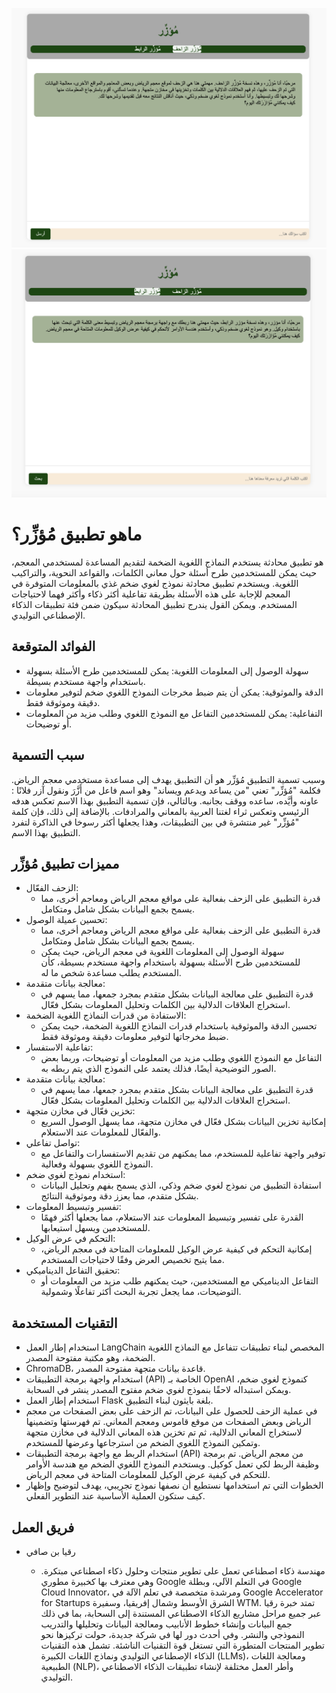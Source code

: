   ![Alt text](./static/images/2.png)
  ![Alt text](./static/images/1.png)
  <div class="about">
    <!-- Application description -->
    <h1>ماهو تطبيق مُؤزِّر؟</h1>
    <p>
    هو تطبيق محادثة يستخدم النماذج اللغوية الضخمة لتقديم المساعدة لمستخدمي المعجم، حيث يمكن للمستخدمين طرح أسئلة حول معاني الكلمات، والقواعد النحوية، والتراكيب اللغوية. ويستخدم تطبيق محادثة نموذج لغوي ضخم غذي بالمعلومات المتوفرة في المعجم للإجابة على هذه الأسئلة بطريقة تفاعلية أكثر ذكاء وأكثر فهما لاحتياجات المستخدم. ويمكن القول يندرج تطبيق المحادثة سيكون ضمن فئة تطبيقات الذكاء الإصطناعي التوليدي.
    </p>
    <!-- Expected benefits of the application -->
    <h2>الفوائد المتوقعة</h2>
    <ul>
      <li>سهولة الوصول إلى المعلومات اللغوية: يمكن للمستخدمين طرح الأسئلة بسهولة باستخدام واجهة مستخدم بسيطة.</li>
      <li>الدقة والموثوقية: يمكن أن يتم ضبط مخرجات النموذج اللغوي ضخم لتوفير معلومات دقيقة وموثوقة فقط.</li>
      <li>التفاعلية: يمكن للمستخدمين التفاعل مع النموذج اللغوي وطلب مزيد من المعلومات أو توضيحات.</li>
    </ul>
    <!-- Explanation of the application's name -->
    <h2>سبب التسمية</h2>
    <p>
      وسبب تسمية التطبيق مُؤزِّر هو أن التطبيق يهدف إلى مساعدة مستخدمي معجم الرياض. فكلمة "مُؤزِّر" تعني "من يساعد ويدعم ويساند" وهو اسم فاعل من أَزَّرَ ونقول آزر فلانًا : عاونه وأيَّده، ساعده ووقف بجانبه. وبالتالي، فإن تسمية التطبيق بهذا الاسم تعكس هدفه الرئيسي وتعكس ثراء لغتنا العربية بالمعاني والمرادفات. بالإضافة إلى ذلك، فإن كلمة "مُؤزِّر" غير منتشرة في بين التطبيقات، وهذا يجعلها أكثر رسوخا في الذاكرة لتفرد التطبيق بهذا الاسم.
    </p>
    <!-- Features of the application listed with explanations -->
    <h2>مميزات تطبيق مُؤزِّر</h2>
    <ul>
      <li>الزحف الفعّال:
        <ul>
            <li>قدرة التطبيق على الزحف بفعالية على مواقع معجم الرياض ومعاجم أخرى، مما يسمح بجمع البيانات بشكل شامل ومتكامل.</li>
        </ul>
    </li>
      <li>تحسين عميلة الوصول:
            <ul>
                <li>قدرة التطبيق على الزحف بفعالية على مواقع معجم الرياض ومعاجم أخرى، مما يسمح بجمع البيانات بشكل شامل ومتكامل.</li>
                <li>سهولة الوصول إلى المعلومات اللغوية في معجم الرياض، حيث يمكن للمستخدمين طرح الأسئلة بسهولة باستخدام واجهة مستخدم بسيطة، كأن المستخدم يطلب مساعدة شخص ما له.</li>
            </ul>
        </li>
        <li>معالجة بيانات متقدمة:
            <ul>
                <li>قدرة التطبيق على معالجة البيانات بشكل متقدم بمجرد جمعها، مما يسهم في استخراج العلاقات الدلالية بين الكلمات وتحليل المعلومات بشكل فعّال.</li>
            </ul>
        </li>
        <li>الاستفادة من قدرات النماذج اللغوية الضخمة:
            <ul>
                <li>تحسين الدقة والموثوقية باستخدام قدرات النماذج اللغوية الضخمة، حيث يمكن ضبط مخرجاتها لتوفير معلومات دقيقة وموثوقة فقط.</li>
            </ul>
        </li>
        <li>تفاعلية الاستفسار:
            <ul>
                <li>التفاعل مع النموذج اللغوي وطلب مزيد من المعلومات أو توضيحات، وربما بعض الصور التوضيحية أيضًا، فذلك يعتمد على النموذج الذي يتم ربطه به.</li>
            </ul>
        </li>      
        <li>معالجة بيانات متقدمة:
            <ul>
                <li>قدرة التطبيق على معالجة البيانات بشكل متقدم بمجرد جمعها، مما يسهم في استخراج العلاقات الدلالية بين الكلمات وتحليل المعلومات بشكل فعّال.</li>
            </ul>
        </li>
        <li>تخزين فعّال في مخازن متجهة:
            <ul>
                <li>إمكانية تخزين البيانات بشكل فعّال في مخازن متجهة، مما يسهل الوصول السريع والفعّال للمعلومات عند الاستعلام.</li>
            </ul>
        </li>
        <li>تواصل تفاعلي:
            <ul>
                <li>توفير واجهة تفاعلية للمستخدم، مما يمكنهم من تقديم الاستفسارات والتفاعل مع النموذج اللغوي بسهولة وفعالية.</li>
            </ul>
        </li>
        <li>استخدام نموذج لغوي ضخم:
            <ul>
                <li>استفادة التطبيق من نموذج لغوي ضخم وذكي، الذي يسمح بفهم وتحليل البيانات بشكل متقدم، مما يعزز دقة وموثوقية النتائج.</li>
            </ul>
        </li>
        <li>تفسير وتبسيط المعلومات:
            <ul>
                <li>القدرة على تفسير وتبسيط المعلومات عند الاستعلام، مما يجعلها أكثر فهمًا للمستخدمين ويسهل استيعابها.</li>
            </ul>
        </li>
        <li>التحكم في عرض الوكيل:
            <ul>
                <li>إمكانية التحكم في كيفية عرض الوكيل للمعلومات المتاحة في معجم الرياض، مما يتيح تخصيص العرض وفقًا لاحتياجات المستخدم.</li>
            </ul>
        </li>
        <li>تحقيق التفاعل الديناميكي:
            <ul>
                <li>التفاعل الديناميكي مع المستخدمين، حيث يمكنهم طلب مزيد من المعلومات أو التوضيحات، مما يجعل تجربة البحث أكثر تفاعلًا وشمولية.</li>
            </ul>
        </li>
    </ul>
    <!-- Technologies used in the application -->
    <h2>التقنيات المستخدمة</h2>
    <ul>
      <li>استخدام إطار العمل LangChain المخصص لبناء تطبيقات تتفاعل مع النماذج اللغوية الضخمة، وهو مكتبة مفتوحة المصدر.</li>
     <li>
        ChromaDB، قاعدة بيانات متجهة مفتوحة المصدر.
      </li>
      <li>استخدام واجهة برمجة التطبيقات (API) الخاصة بـ OpenAI كنموذج لغوي ضخم، ويمكن استبداله لاحقًا بنموذج لغوي ضخم مفتوح المصدر ينشر في السحابة.</li>
      <li>استخدام إطار العمل Flask بلغة بايثون لبناء التطبيق.</li>
      <li>في عملية الزحف للحصول على البيانات، تم الزحف على بعض الصفحات من معجم الرياض وبعض الصفحات من موقع قاموس ومعجم المعاني. تم فهرستها وتضمينها لاستخراج المعاني الدلالية، ثم تم تخزين هذه المعاني الدلالية  في مخازن متجهة وتمكين النموذج اللغوي الضخم من استرجاعها وعرضها للمستخدم.</li>
      <li>استخدام الربط مع واجهة برمجة التطبيقات (API) من معجم الرياض. تم برمجة وظيفة الربط لكي تعمل كوكيل. ويستخدم النموذج اللغوي الضخم مع هندسة الأوامر للتحكم في كيفية عرض الوكيل للمعلومات المتاحة في معجم الرياض.</li>
      <li>الخطوات التي تم استخدامها نستطيع أن نصفها نموذج تجريبي، يهدف لتوضيح وإظهار كيف ستكون العملية الأساسية عند التطوير الفعلي.</li>
   </ul>

  <h2>فريق العمل</h2>
  <ul>
    <li> رقيا بن صافي </li>
      <ul>
        <li>
         مهندسة ذكاء اصطناعي تعمل على تطوير منتجات وحلول ذكاء اصطناعي مبتكرة. وهي معترف بها كخبيرة مطوري Google في التعلم الآلي، وبطلة Google Cloud Innovator، ومرشدة متخصصة في تعلم الآلة في Google Accelerator for Startups الشرق الأوسط وشمال إفريقيا، وسفيرة WTM.
        تمتد خبرة رقيا عبر جميع مراحل مشاريع الذكاء الاصطناعي المستندة إلى السحابة، بما في ذلك جمع البيانات وإنشاء خطوط الأنابيب ومعالجة البيانات وتحليلها والتدريب النموذجي والنشر. وفي أحدث دور لها في شركة جديدة، حولت تركيزها نحو تطوير المنتجات المتطورة التي تستغل قوة التقنيات الناشئة. تشمل هذه التقنيات الذكاء الإصطناعي التوليدي ونماذج اللغات الكبيرة (LLMs)، ومعالجة اللغات الطبيعية (NLP)، وأطر العمل مختلفة لإنشاء تطبيقات الذكاء الاصطناعي التوليدي.
        </li>
      </ul>
  </ul>
  </div>